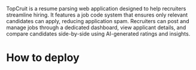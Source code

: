 TopCruit is a resume parsing web application designed to help recruiters streamline hiring.
It features a job code system that ensures only relevant candidates can apply, reducing application spam.
Recruiters can post and manage jobs through a dedicated dashboard, view applicant details, and compare candidates side-by-side using AI-generated ratings and insights.


<h1>How to deploy </h1>
